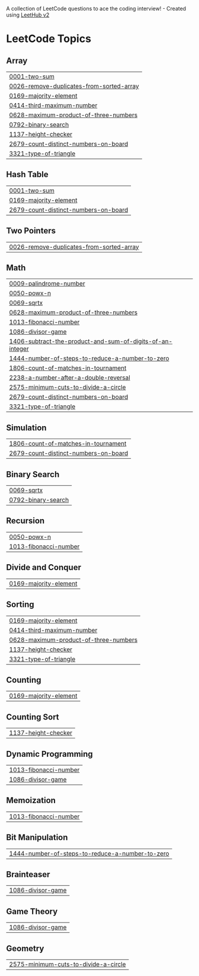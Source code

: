A collection of LeetCode questions to ace the coding interview! - Created using [LeetHub v2](https://github.com/arunbhardwaj/LeetHub-2.0)
<!---LeetCode Topics Start-->
# LeetCode Topics
## Array
|  |
| ------- |
| [0001-two-sum](https://github.com/kiruthika0510/Leetcode-/tree/master/0001-two-sum) |
| [0026-remove-duplicates-from-sorted-array](https://github.com/kiruthika0510/Leetcode-/tree/master/0026-remove-duplicates-from-sorted-array) |
| [0169-majority-element](https://github.com/kiruthika0510/Leetcode-/tree/master/0169-majority-element) |
| [0414-third-maximum-number](https://github.com/kiruthika0510/Leetcode-/tree/master/0414-third-maximum-number) |
| [0628-maximum-product-of-three-numbers](https://github.com/kiruthika0510/Leetcode-/tree/master/0628-maximum-product-of-three-numbers) |
| [0792-binary-search](https://github.com/kiruthika0510/Leetcode-/tree/master/0792-binary-search) |
| [1137-height-checker](https://github.com/kiruthika0510/Leetcode-/tree/master/1137-height-checker) |
| [2679-count-distinct-numbers-on-board](https://github.com/kiruthika0510/Leetcode-/tree/master/2679-count-distinct-numbers-on-board) |
| [3321-type-of-triangle](https://github.com/kiruthika0510/Leetcode-/tree/master/3321-type-of-triangle) |
## Hash Table
|  |
| ------- |
| [0001-two-sum](https://github.com/kiruthika0510/Leetcode-/tree/master/0001-two-sum) |
| [0169-majority-element](https://github.com/kiruthika0510/Leetcode-/tree/master/0169-majority-element) |
| [2679-count-distinct-numbers-on-board](https://github.com/kiruthika0510/Leetcode-/tree/master/2679-count-distinct-numbers-on-board) |
## Two Pointers
|  |
| ------- |
| [0026-remove-duplicates-from-sorted-array](https://github.com/kiruthika0510/Leetcode-/tree/master/0026-remove-duplicates-from-sorted-array) |
## Math
|  |
| ------- |
| [0009-palindrome-number](https://github.com/kiruthika0510/Leetcode-/tree/master/0009-palindrome-number) |
| [0050-powx-n](https://github.com/kiruthika0510/Leetcode-/tree/master/0050-powx-n) |
| [0069-sqrtx](https://github.com/kiruthika0510/Leetcode-/tree/master/0069-sqrtx) |
| [0628-maximum-product-of-three-numbers](https://github.com/kiruthika0510/Leetcode-/tree/master/0628-maximum-product-of-three-numbers) |
| [1013-fibonacci-number](https://github.com/kiruthika0510/Leetcode-/tree/master/1013-fibonacci-number) |
| [1086-divisor-game](https://github.com/kiruthika0510/Leetcode-/tree/master/1086-divisor-game) |
| [1406-subtract-the-product-and-sum-of-digits-of-an-integer](https://github.com/kiruthika0510/Leetcode-/tree/master/1406-subtract-the-product-and-sum-of-digits-of-an-integer) |
| [1444-number-of-steps-to-reduce-a-number-to-zero](https://github.com/kiruthika0510/Leetcode-/tree/master/1444-number-of-steps-to-reduce-a-number-to-zero) |
| [1806-count-of-matches-in-tournament](https://github.com/kiruthika0510/Leetcode-/tree/master/1806-count-of-matches-in-tournament) |
| [2238-a-number-after-a-double-reversal](https://github.com/kiruthika0510/Leetcode-/tree/master/2238-a-number-after-a-double-reversal) |
| [2575-minimum-cuts-to-divide-a-circle](https://github.com/kiruthika0510/Leetcode-/tree/master/2575-minimum-cuts-to-divide-a-circle) |
| [2679-count-distinct-numbers-on-board](https://github.com/kiruthika0510/Leetcode-/tree/master/2679-count-distinct-numbers-on-board) |
| [3321-type-of-triangle](https://github.com/kiruthika0510/Leetcode-/tree/master/3321-type-of-triangle) |
## Simulation
|  |
| ------- |
| [1806-count-of-matches-in-tournament](https://github.com/kiruthika0510/Leetcode-/tree/master/1806-count-of-matches-in-tournament) |
| [2679-count-distinct-numbers-on-board](https://github.com/kiruthika0510/Leetcode-/tree/master/2679-count-distinct-numbers-on-board) |
## Binary Search
|  |
| ------- |
| [0069-sqrtx](https://github.com/kiruthika0510/Leetcode-/tree/master/0069-sqrtx) |
| [0792-binary-search](https://github.com/kiruthika0510/Leetcode-/tree/master/0792-binary-search) |
## Recursion
|  |
| ------- |
| [0050-powx-n](https://github.com/kiruthika0510/Leetcode-/tree/master/0050-powx-n) |
| [1013-fibonacci-number](https://github.com/kiruthika0510/Leetcode-/tree/master/1013-fibonacci-number) |
## Divide and Conquer
|  |
| ------- |
| [0169-majority-element](https://github.com/kiruthika0510/Leetcode-/tree/master/0169-majority-element) |
## Sorting
|  |
| ------- |
| [0169-majority-element](https://github.com/kiruthika0510/Leetcode-/tree/master/0169-majority-element) |
| [0414-third-maximum-number](https://github.com/kiruthika0510/Leetcode-/tree/master/0414-third-maximum-number) |
| [0628-maximum-product-of-three-numbers](https://github.com/kiruthika0510/Leetcode-/tree/master/0628-maximum-product-of-three-numbers) |
| [1137-height-checker](https://github.com/kiruthika0510/Leetcode-/tree/master/1137-height-checker) |
| [3321-type-of-triangle](https://github.com/kiruthika0510/Leetcode-/tree/master/3321-type-of-triangle) |
## Counting
|  |
| ------- |
| [0169-majority-element](https://github.com/kiruthika0510/Leetcode-/tree/master/0169-majority-element) |
## Counting Sort
|  |
| ------- |
| [1137-height-checker](https://github.com/kiruthika0510/Leetcode-/tree/master/1137-height-checker) |
## Dynamic Programming
|  |
| ------- |
| [1013-fibonacci-number](https://github.com/kiruthika0510/Leetcode-/tree/master/1013-fibonacci-number) |
| [1086-divisor-game](https://github.com/kiruthika0510/Leetcode-/tree/master/1086-divisor-game) |
## Memoization
|  |
| ------- |
| [1013-fibonacci-number](https://github.com/kiruthika0510/Leetcode-/tree/master/1013-fibonacci-number) |
## Bit Manipulation
|  |
| ------- |
| [1444-number-of-steps-to-reduce-a-number-to-zero](https://github.com/kiruthika0510/Leetcode-/tree/master/1444-number-of-steps-to-reduce-a-number-to-zero) |
## Brainteaser
|  |
| ------- |
| [1086-divisor-game](https://github.com/kiruthika0510/Leetcode-/tree/master/1086-divisor-game) |
## Game Theory
|  |
| ------- |
| [1086-divisor-game](https://github.com/kiruthika0510/Leetcode-/tree/master/1086-divisor-game) |
## Geometry
|  |
| ------- |
| [2575-minimum-cuts-to-divide-a-circle](https://github.com/kiruthika0510/Leetcode-/tree/master/2575-minimum-cuts-to-divide-a-circle) |
<!---LeetCode Topics End-->